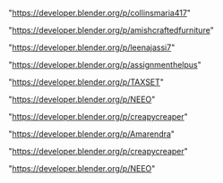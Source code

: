 "https://developer.blender.org/p/collinsmaria417"

"https://developer.blender.org/p/amishcraftedfurniture"

"https://developer.blender.org/p/leenajassi7"

"https://developer.blender.org/p/assignmenthelpus"

"https://developer.blender.org/p/TAXSET"

"https://developer.blender.org/p/NEEO"

"https://developer.blender.org/p/creapycreaper"

 
"https://developer.blender.org/p/Amarendra"


"https://developer.blender.org/p/creapycreaper"


"https://developer.blender.org/p/NEEO"


 
